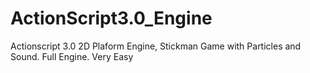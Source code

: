 ActionScript3.0_Engine
======================

Actionscript 3.0 2D Plaform Engine, Stickman Game with Particles and Sound. Full Engine. Very Easy

